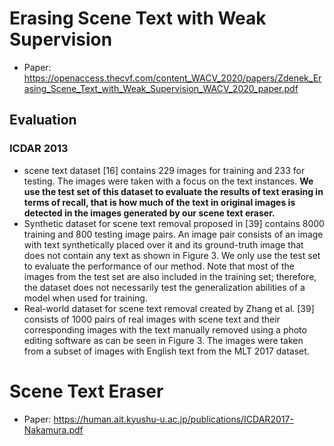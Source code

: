 # Erasing Scene Text with Weak Supervision
- Paper: https://openaccess.thecvf.com/content_WACV_2020/papers/Zdenek_Erasing_Scene_Text_with_Weak_Supervision_WACV_2020_paper.pdf
## Evaluation
### ICDAR 2013
- scene text dataset [16] contains 229 images for training and 233 for testing. The images were taken with a focus on the text instances. **We use the test set of this dataset to evaluate the results of text erasing in terms of recall, that is how much of the text in original images is detected in the images generated by our scene text eraser.**
- Synthetic dataset for scene text removal proposed in [39] contains 8000 training and 800 testing image pairs. An image pair consists of an image with text synthetically placed over it and its ground-truth image that does not contain any text as shown in Figure 3. We only use the test set to evaluate the performance of our method. Note that most of the images from the test set are also included in the training set; therefore, the dataset does not necessarily test the generalization abilities of a model when used for training.
- Real-world dataset for scene text removal created by Zhang et al. [39] consists of 1000 pairs of real images with scene text and their corresponding images with the text manually removed using a photo editing software as can be seen in Figure 3. The images were taken from a subset of images with English text from the MLT 2017 dataset.

# Scene Text Eraser
- Paper: https://human.ait.kyushu-u.ac.jp/publications/ICDAR2017-Nakamura.pdf